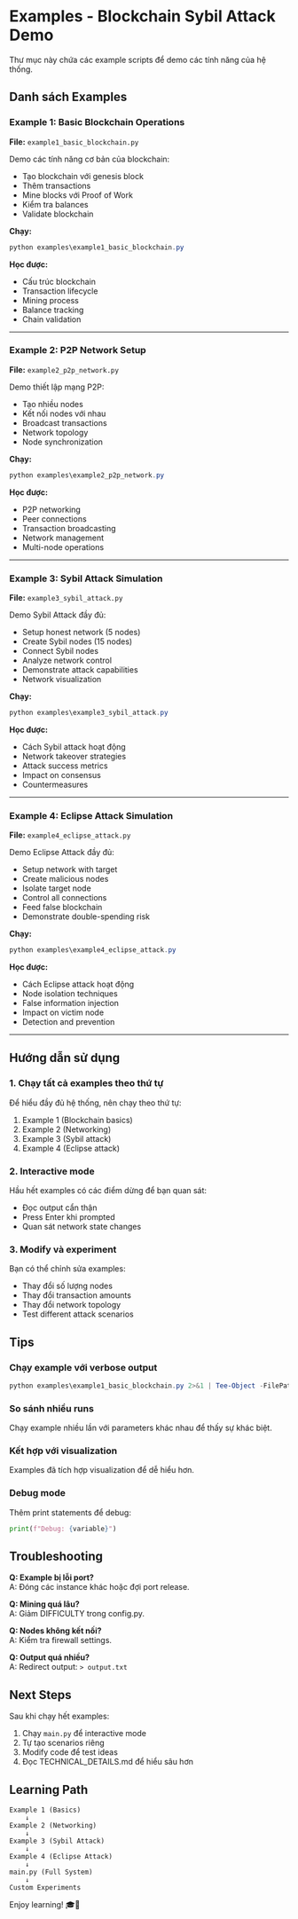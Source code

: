 # Examples - Blockchain Sybil Attack Demo

Thư mục này chứa các example scripts để demo các tính năng của hệ thống.

## Danh sách Examples

### Example 1: Basic Blockchain Operations
**File:** `example1_basic_blockchain.py`

Demo các tính năng cơ bản của blockchain:
- Tạo blockchain với genesis block
- Thêm transactions
- Mine blocks với Proof of Work
- Kiểm tra balances
- Validate blockchain

**Chạy:**
```powershell
python examples\example1_basic_blockchain.py
```

**Học được:**
- Cấu trúc blockchain
- Transaction lifecycle
- Mining process
- Balance tracking
- Chain validation

---

### Example 2: P2P Network Setup
**File:** `example2_p2p_network.py`

Demo thiết lập mạng P2P:
- Tạo nhiều nodes
- Kết nối nodes với nhau
- Broadcast transactions
- Network topology
- Node synchronization

**Chạy:**
```powershell
python examples\example2_p2p_network.py
```

**Học được:**
- P2P networking
- Peer connections
- Transaction broadcasting
- Network management
- Multi-node operations

---

### Example 3: Sybil Attack Simulation
**File:** `example3_sybil_attack.py`

Demo Sybil Attack đầy đủ:
- Setup honest network (5 nodes)
- Create Sybil nodes (15 nodes)
- Connect Sybil nodes
- Analyze network control
- Demonstrate attack capabilities
- Network visualization

**Chạy:**
```powershell
python examples\example3_sybil_attack.py
```

**Học được:**
- Cách Sybil attack hoạt động
- Network takeover strategies
- Attack success metrics
- Impact on consensus
- Countermeasures

---

### Example 4: Eclipse Attack Simulation
**File:** `example4_eclipse_attack.py`

Demo Eclipse Attack đầy đủ:
- Setup network with target
- Create malicious nodes
- Isolate target node
- Control all connections
- Feed false blockchain
- Demonstrate double-spending risk

**Chạy:**
```powershell
python examples\example4_eclipse_attack.py
```

**Học được:**
- Cách Eclipse attack hoạt động
- Node isolation techniques
- False information injection
- Impact on victim node
- Detection and prevention

---

## Hướng dẫn sử dụng

### 1. Chạy tất cả examples theo thứ tự
Để hiểu đầy đủ hệ thống, nên chạy theo thứ tự:
1. Example 1 (Blockchain basics)
2. Example 2 (Networking)
3. Example 3 (Sybil attack)
4. Example 4 (Eclipse attack)

### 2. Interactive mode
Hầu hết examples có các điểm dừng để bạn quan sát:
- Đọc output cẩn thận
- Press Enter khi prompted
- Quan sát network state changes

### 3. Modify và experiment
Bạn có thể chỉnh sửa examples:
- Thay đổi số lượng nodes
- Thay đổi transaction amounts
- Thay đổi network topology
- Test different attack scenarios

## Tips

### Chạy example với verbose output
```powershell
python examples\example1_basic_blockchain.py 2>&1 | Tee-Object -FilePath output.log
```

### So sánh nhiều runs
Chạy example nhiều lần với parameters khác nhau để thấy sự khác biệt.

### Kết hợp với visualization
Examples đã tích hợp visualization để dễ hiểu hơn.

### Debug mode
Thêm print statements để debug:
```python
print(f"Debug: {variable}")
```

## Troubleshooting

**Q: Example bị lỗi port?**  
A: Đóng các instance khác hoặc đợi port release.

**Q: Mining quá lâu?**  
A: Giảm DIFFICULTY trong config.py.

**Q: Nodes không kết nối?**  
A: Kiểm tra firewall settings.

**Q: Output quá nhiều?**  
A: Redirect output: `> output.txt`

## Next Steps

Sau khi chạy hết examples:
1. Chạy `main.py` để interactive mode
2. Tự tạo scenarios riêng
3. Modify code để test ideas
4. Đọc TECHNICAL_DETAILS.md để hiểu sâu hơn

## Learning Path

```
Example 1 (Basics)
    ↓
Example 2 (Networking)
    ↓
Example 3 (Sybil Attack)
    ↓
Example 4 (Eclipse Attack)
    ↓
main.py (Full System)
    ↓
Custom Experiments
```

Enjoy learning! 🎓🔗
